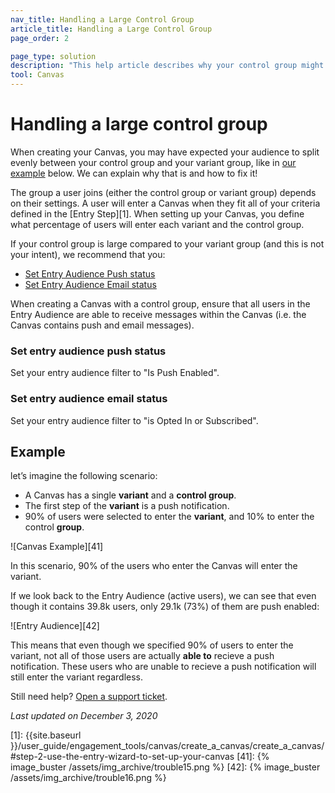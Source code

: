 ```yaml
---
nav_title: Handling a Large Control Group
article_title: Handling a Large Control Group
page_order: 2

page_type: solution
description: "This help article describes why your control group might be larger than expected, and walks you through steps to fix this."
tool: Canvas
---
```


# Handling a large control group

When creating your Canvas, you may have expected your audience to split evenly between your control group and your variant group, like in [our example](#example) below. We can explain why that is and how to fix it!

The group a user joins (either the control group or variant group) depends on their settings. A user will enter a Canvas when they fit all of your criteria defined in the [Entry Step][1]. When setting up your Canvas, you define what percentage of users will enter each variant and the control group.

If your control group is large compared to your variant group (and this is not your intent), we recommend that you:

* [Set Entry Audience Push status](#set-entry-audience-push-status)
* [Set Entry Audience Email status](#set-entry-audience-email-status)

When creating a Canvas with a control group, ensure that all users in the Entry Audience are able to receive messages within the Canvas (i.e. the Canvas contains push and email messages).

### Set entry audience push status

Set your entry audience filter to "Is Push Enabled".

### Set entry audience email status

Set your entry audience filter to "is Opted In or Subscribed".


## Example

let’s imagine the following scenario:
- A Canvas has a single **variant** and a **control group**.
- The first step of the **variant** is a push notification.
- 90% of users were selected to enter the **variant**, and 10% to enter the control **group**.

![Canvas Example][41]

In this scenario, 90% of the users who enter the Canvas will enter the variant. 

If we look back to the Entry Audience (active users), we can see that even though it contains 39.8k users, only 29.1k (73%) of them are push enabled:

![Entry Audience][42]

This means that even though we specified 90% of users to enter the variant, not all of those users are actually **able to** recieve a push notification. These users who are unable to recieve a push notification will still enter the variant regardless.

Still need help? [Open a support ticket]({{site.baseurl}}/support_contact/).

_Last updated on December 3, 2020_

[1]: {{site.baseurl }}/user_guide/engagement_tools/canvas/create_a_canvas/create_a_canvas/#step-2-use-the-entry-wizard-to-set-up-your-canvas
[41]: {% image_buster /assets/img_archive/trouble15.png %}
[42]: {% image_buster /assets/img_archive/trouble16.png %}
